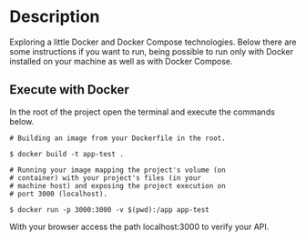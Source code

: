 
# Description
Exploring a little Docker and Docker Compose technologies. Below there are some instructions if you want to run, being possible to run only with Docker installed on your machine as well as with Docker Compose.

  

## Execute with Docker
In the root of the project open the terminal and execute the commands below.

	# Building an image from your Dockerfile in the root.
	
	$ docker build -t app-test .
	
	# Running your image mapping the project's volume (on 
	# container) with your project's files (in your 
	# machine host) and exposing the project execution on 
	# port 3000 (localhost).

	$ docker run -p 3000:3000 -v $(pwd):/app app-test

  

With your browser access the path localhost:3000 to verify your API.